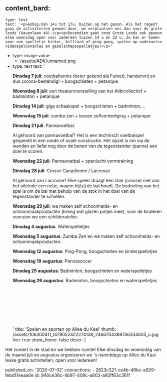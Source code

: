 content_bard:
  -
    type: text
    text: '<p>&nbsp;Van 14u tot 17u, buiten op het gazon. Als het regent gaan de activiteiten gewoon door, we verplaatsen ons dan naar de grote loods (Havenlaan 49).</p><p>Bovendien gaat onze Grote Loods ook gewoon elke woensdag open voor iedereen tussen 14 u en 22 u. Je kan er komen voor een spelletje kicker, billiard of ping-pong, spelen op ouderwetse videospelconsoles en gezelschapsspelletjes!</p>'
  -
    type: image
    value:
      - /assets/ADK/unnamed.png
  -
    type: text
    text: '<p><b>Dinsdag 7 juli:</b> voetbaltennis (beter gekend als Futnet), handenvrij en dus corona-bestendig! + boogschieten + petanque </p><p><b>Woensdag 8 juli</b>: een theatervoorstelling van het Alibicollectief + badminton + petanque</p><p><b>Dinsdag 14 juli</b>: giga schaakspel + boogschieten + badminton, .. </p><p><b>Woensdag 15 juli</b>: zumba zen + lessen zelfverdediging + petanque </p><p><b>Dinsdag 21 juli</b>: Pannavoetbal. </p><p>Al gehoord van pannavoetbal? Het is een technisch voetbalspel gespeeld in een ronde of ovale constructie. Het opzet is om via de wanden en liefst nog door de benen van de tegenstander (panna) een doel te scoren.</p><p><b>Woensdag 22 juli</b>: Pannavoetbal + openlucht vormtraining </p><p><b>Dinsdag 28 juli</b>: Crosse Canadienne / Lacrosse </p><p>Al gehoord van Lacrosse? Elke speler draagt een stok (crosse) met aan het uiteinde een netje, waarin hij/zij de bal houdt. De bedoeling van het spel is om de bal met behulp van de stok in het doel van de tegenstander te schieten. </p><p><b>Woensdag 29 juli</b>: we maken zelf schoonheids- en schoonmaakproducten (breng wat glazen potjes mee), voor de kinderen voorzien we een schilderatelier.</p><p><b>Dinsdag 4 augustus</b>: Waterspelletjes </p><p><b>Woensdag 5 augustus</b>: Zumba Zen en we maken zelf schoonheids- en schoonmaakproducten. </p><p><b>Woensdag 12 augustus</b>: Ping-Pong, boogschieten en kinderspelletjes </p><p><b>Woensdag 19 augustus</b>: Pannasoccer</p><p><b>Dinsdag 25 augustus</b>: Badminton, boogschieten en waterspelletjes</p><p><b>Woensdag 26 augustus</b>: Badminton, boogschieten en waterspelletjes</p><p><br></p><p><br></p><p><br></p><p><br></p>'
title: 'Spelen en sporten op Allee du Kaai'
thumb: /assets/106300411_1479052422274138_2466704388746334605_o.jpg
live: true
show_home: false
descr: |
  <p>Het zomert in de stad en we hebben ruimte! Elke dinsdag en woensdag van de maand juli en augustus organiseren we 's namiddags op Allee du Kaai leuke gratis activiteiten, open voor iedereen!
  </p>
published_on: '2020-07-02'
connections:
  - 2823c321-ce4b-49bc-a929-febd11eeaa0e
id: 940ce36c-4b97-408c-a802-a92ff83c361f
